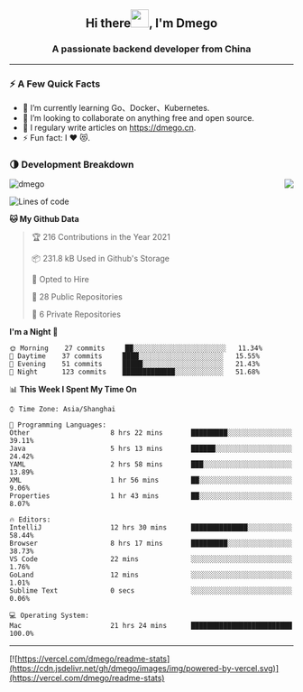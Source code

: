 <h2 align="center">Hi there<img src="https://cdn.jsdelivr.net/gh/dmego/images/img/Hi.gif" height="32" />, I'm Dmego </h2>
<h3 align="center">A passionate backend developer from China</h3>


---

### ⚡️ A Few Quick Facts

<ul>
    <li> 🌱 I’m currently learning Go、Docker、Kubernetes.</li>
    <li> 👯 I’m looking to collaborate on anything free and open source.</li>
    <li> 📝 I regulary write articles on <a href="https://dmego.cn">https://dmego.cn</a>.</li>
    <li> ⚡ Fun fact: I ❤️ 😻.</li>
</ul>

### 🌗 Development Breakdown

<img src="https://komarev.com/ghpvc/?username=dmego" alt="dmego" />

<img align="right" src="https://readme-stats-dmego.vercel.app/api?username=dmego&show_icons=true&icon_color=1573B3&hide_title=true&text_color=718096&bg_color=00000000&hide_border=true"/>

<!--START_SECTION:waka-->
![Lines of code](https://img.shields.io/badge/From%20Hello%20World%20I%27ve%20Written-228932%20lines%20of%20code-blue)

**🐱 My Github Data** 

> 🏆 216 Contributions in the Year 2021
 > 
> 📦 231.8 kB Used in Github's Storage 
 > 
> 💼 Opted to Hire
 > 
> 📜 28 Public Repositories 
 > 
> 🔑 6 Private Repositories  
 > 
**I'm a Night 🦉** 

```text
🌞 Morning    27 commits     ██░░░░░░░░░░░░░░░░░░░░░░░   11.34% 
🌆 Daytime    37 commits     ████░░░░░░░░░░░░░░░░░░░░░   15.55% 
🌃 Evening    51 commits     █████░░░░░░░░░░░░░░░░░░░░   21.43% 
🌙 Night      123 commits    █████████████░░░░░░░░░░░░   51.68%

```


📊 **This Week I Spent My Time On** 

```text
⌚︎ Time Zone: Asia/Shanghai

💬 Programming Languages: 
Other                    8 hrs 22 mins       █████████░░░░░░░░░░░░░░░░   39.11% 
Java                     5 hrs 13 mins       ██████░░░░░░░░░░░░░░░░░░░   24.42% 
YAML                     2 hrs 58 mins       ███░░░░░░░░░░░░░░░░░░░░░░   13.89% 
XML                      1 hr 56 mins        ██░░░░░░░░░░░░░░░░░░░░░░░   9.06% 
Properties               1 hr 43 mins        ██░░░░░░░░░░░░░░░░░░░░░░░   8.07%

🔥 Editors: 
IntelliJ                 12 hrs 30 mins      ██████████████░░░░░░░░░░░   58.44% 
Browser                  8 hrs 17 mins       █████████░░░░░░░░░░░░░░░░   38.73% 
VS Code                  22 mins             ░░░░░░░░░░░░░░░░░░░░░░░░░   1.76% 
GoLand                   12 mins             ░░░░░░░░░░░░░░░░░░░░░░░░░   1.01% 
Sublime Text             0 secs              ░░░░░░░░░░░░░░░░░░░░░░░░░   0.06%

💻 Operating System: 
Mac                      21 hrs 24 mins      █████████████████████████   100.0%

```


<!--END_SECTION:waka-->

---

[![https://vercel.com/dmego/readme-stats](https://cdn.jsdelivr.net/gh/dmego/images/img/powered-by-vercel.svg)](https://vercel.com/dmego/readme-stats)

